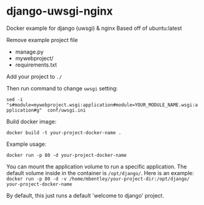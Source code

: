 django-uwsgi-nginx
==================

Docker example for django (uwsgi) & nginx
Based off of ubuntu:latest

Remove example project file
* manage.py
* mywebproject/
* requirements.txt

Add your project to ```./```

Then run command to change ```uwsgi``` setting:

`sed -i "s#module=mywebproject.wsgi:application#module=YOUR_MODULE_NAME.wsgi:application#g"  conf/uwsgi.ini`

Build docker image:

`docker build -t your-project-docker-name .`

Example usage:

`docker run -p 80 -d your-project-docker-name`

You can mount the application volume to run a specific application.  The default volume inside in the container is `/opt/django/`.  Here is an example:
`docker run -p 80 -d -v /home/mbentley/your-project-dir:/opt/django/ your-project-docker-name`

By default, this just runs a default 'welcome to django' project.
